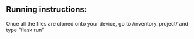 

## Running instructions:

Once all the files are cloned onto your device, go to /inventory_project/ and type "flask run"